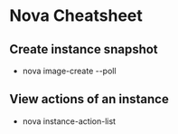 # Nova Cheatsheet

## Create instance snapshot
- nova image-create --poll <instance-id> <snapshot-name>

## View actions of an instance
- nova instance-action-list <instance-id>

